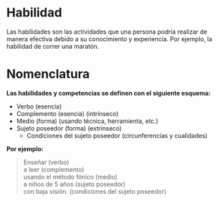 # Habilidad

Las habilidades son las actividades que una persona podría realizar de manera efectiva debido a su conocimiento y experiencia. Por ejemplo, la habilidad de correr una maratón.

# Nomenclatura

**Las habilidades y competencias se definen con el siguiente esquema:**

- Verbo (esencia)
- Complemento (esencia) (intrínseco)
- Medio (forma) (usando técnica, herramienta, etc.)
- Sujeto poseedor (forma) (extrínseco)
    - Condiciones del sujeto poseedor (circunferencias y cualidades)

**Por ejemplo:**

> Enseñar (verbo)  
> a leer (complemento)  
> usando el método fónico (medio)  
> a niños de 5 años (sujeto poseedor)  
> con baja visión. (condiciones del sujeto poseedor)  
>